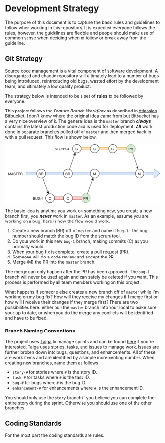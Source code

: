 # Development Strategy
The purpose of this document is to capture the basic rules and guidelines to follow when working in this repository.  It is expected everyone follows the rules, however, the guidelines are flexible and people should make use of common sense when deciding when to follow or break away from the guideline.

## Git Strategy
Source code management is a vital component of software development.  A disorganized and chaotic repository will ultimately lead to a number of bugs being introduced, reintroducing old bugs, wasted effort by the development team, and ultimately a low quality product.

The strategy below is intended to be a set of **rules** to be followed by everyone.

This project follows the *Feature Branch Workflow* as described in [Atlassian Bitbucket](https://www.atlassian.com/git/tutorials/comparing-workflows/feature-branch-workflow), I don't know where the original idea came from but Bitbucket has a very nice overview of it.  The general idea is the ``master`` branch ***always*** contains the latest production code and is used for deployment.  ***All*** work done in separate branches pulled off of ``master`` and then merged back in with a pull request.  This flow is shown below.

![Feature Branch Workflow](./misc/git-flow.svg)

The basic idea is anytime you work on something new, you create a new branch first, you ***never*** work in ``master``.  As an example, assume you are working on a bug, here is how the flow would work.

1.  Create a new branch (BR) off of ``master`` and name it ``bug-1``.  The bug number should match the bug ID from the scrum tool.
2.  Do your work in this new ``bug-1`` branch, making commits (C) as you normally would.
3.  When your bug fix is complete, create a pull request (PR).
4.  Someone will do a code review and accept the PR.
5.  Merge (M) the PR into the ``master`` branch.

The merge can only happen after the PR has been approved.  The ``bug-1`` branch will never be used again and can safely be deleted if you want.  This process is performed by all team members working on this project.

What happens if someone else creates a new branch off of ``master`` while I'm working on my bug fix?  How will they receive my changes if I merge first or how will I receive their changes if they merge first?  There are two possibilities here: either pull the ``master`` branch into your local to make sure your up to date, or when you do the merge any conflicts will be identified and have to be fixed.

### Branch Naming Conventions
The project uses [Taiga](https://taiga.io/) to manage sprints and can be found [here](https://tree.taiga.io/project/bart-c137-s2019-ftpclient/timeline) if you're interested.  Taiga uses stories, tasks, and issues to manage work.  Issues are further broken down into bugs, questions, and enhancements.  All of these are work items and are identified by a simple incrementing number.  When creating new branches, name them as follows

- ``story-#`` for stories where ``#`` is the story ID.
- ``task-#`` for tasks where ``#`` is the task ID.
- ``bug-#`` for bugs where ``#`` is the bug ID.
- ``enhancement-#`` for enhancements where ``#`` is the enhancement ID.

You should only use the ``story`` branch if you believe you can complete the entire story during the sprint.  Otherwise you should use one of the other branches.

## Coding Standards
For the most part the coding standards are rules.
